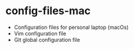 # config-files-mac

- Configuration files for personal laptop (macOs)
- Vim configuration file
- Git global configuration file
